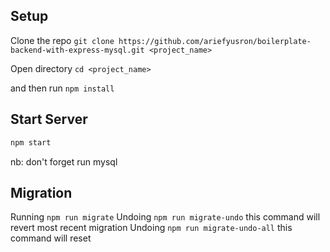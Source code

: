 ## Setup

Clone the repo `git clone https://github.com/ariefyusron/boilerplate-backend-with-express-mysql.git <project_name>`

Open directory `cd <project_name>`

and then run `npm install`


## Start Server

```js
npm start
```

nb: don't forget run mysql


## Migration

Running `npm run migrate`
Undoing `npm run migrate-undo` this command will revert most recent migration
Undoing `npm run migrate-undo-all` this command will reset